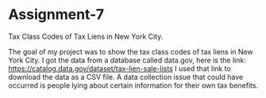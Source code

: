 # Assignment-7
Tax Class Codes of Tax Liens in New York City.

The goal of my project was to show the tax class codes of tax liens in New York City.
I got the data from a database called data.gov, here is the link: https://catalog.data.gov/dataset/tax-lien-sale-lists
I used that link to download the data as a CSV file.
A data collection issue that could have occurred is people lying about certain information for their own tax benefits.
